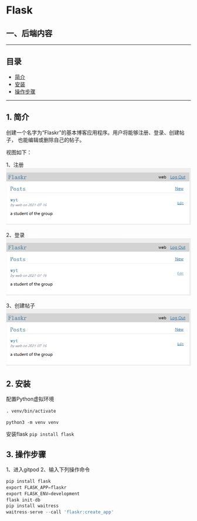 # Flask

## 一、后端内容

----
## 目录
* [简介](#jump1)
* [安装](#jump2)
* [操作步骤](#jump3)
----
## <span id="jump1">1. 简介</span>
创建一个名字为“Flaskr”的基本博客应用程序。用户将能够注册、登录、创建帖子，
也能编辑或删除自己的帖子。

视图如下：

1、注册
![photo1 图标](https://github.com/webtestings/Flask-exercise/blob/main/web1.png)

2、登录
![photo2 图标](https://github.com/webtestings/Flask-exercise/blob/main/web1.png)

3、创建帖子
![photo3 图标](https://github.com/webtestings/Flask-exercise/blob/main/web1.png)

## <span id="jump2">2. 安装</span>
配置Python虚拟环境  

`. venv/bin/activate`   

`python3 -m venv venv`

安装flask
`pip install flask`

## <span id="jump3">3. 操作步骤</span>
1、进入gitpod
2、输入下列操作命令
```python
pip install flask
export FLASK_APP=flaskr
export FLASK_ENV=development
flask init-db
pip install waitress
waitress-serve --call 'flaskr:create_app'
```


